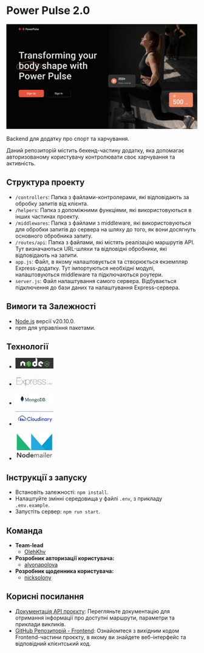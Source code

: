 # Power Pulse 2.0

![Web-site main page](./assets/img1.png)

Backend для додатку про спорт та харчування.

Даний репозиторій містить бекенд-частину додатку, яка допомагає авторизованому
користувачу контролювати своє харчування та активність.

## Структура проекту

-   `/controllers`: Папка з файлами-контролерами, які відповідають за обробку
    запитів від клієнта.
-   `/helpers`: Папка з допоміжними функціями, які використовуються в інших
    частинах проекту.
-   `/middlewares`: Папка з файлами з middleware, які використовуються для
    обробки запитів до сервера на шляху до того, як вони досягнуть основного
    обробника запиту.
-   `/routes/api`: Папка з файлами, які містять реалізацію маршрутів API. Тут
    визначаються URL-шляхи та відповідні обробники, які відповідають на запити.
-   `app.js`: Файл, в якому налаштовується та створюється екземпляр
    Express-додатку. Тут імпортуються необхідні модулі, налаштовуються
    middleware та підключаються роутери.
-   `server.js`: Файл налаштування самого сервера. Відбувається підключення до
    бази даних та налаштування Express-сервера.

## Вимоги та Залежності

-   [Node.js](https://nodejs.org/en/) версії v20.10.0.
-   npm для управління пакетами.

## Технології

-   <p >
      <img width="100" alt='node.js' src="./assets/img6.png">
    </p>
-   <p >
      <img width="100" alt='express' src="./assets/img2.png">
    </p>
-   <p >
      <img width="100" alt='mongoDB' src="./assets/img3.png">
    </p>
-   <p >
      <img width="100" alt='cloudinary' src="./assets/img4.png">
    </p>
-   <p >
      <img width="100" alt='nodemailer' src="./assets/img5.png">
    </p>

## Інструкції з запуску

-   Встановіть залежності: `npm install`.
-   Налаштуйте змінні середовища у файлі `.env`, з прикладу `.env.example`.
-   Запустіть сервер: `npm run start`.

## Команда

-   **Team-lead**
    -   [OlehKhv](https://github.com/OlehKhv)
-   **Розробник авторизації користувача:**
    -   [alyonapolova](https://github.com/alyonapolova)
-   **Розробник щоденника користувача:**
    -   [nicksolony](https://github.com/nicksolony)

## Корисні посилання

-   [Документація API проєкту](https://power-4vwy.onrender.com/api/v1/api-docs/):
    Перегляньте документацію для отримання інформації про доступні маршрути,
    параметри та приклади викликів.
-   [GitHub Репозиторій - Frontend](https://github.com/SaltyUA/power-pulse-fs):
    Ознайомтеся з вихідним кодом Frontend-частини проєкту, в якому ви знайдете
    веб-інтерфейс та відповідний клієнтський код.
